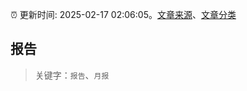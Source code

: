 :alarm_clock: 更新时间: 2025-02-17 02:06:05。[文章来源](/README.md)、[文章分类](/TAGS.md)

## 报告


> 关键字：`报告`、`月报`



